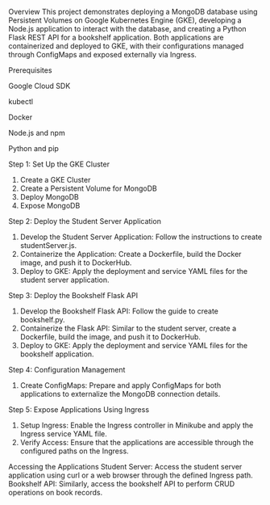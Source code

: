 Overview
This project demonstrates deploying a MongoDB database using Persistent Volumes on Google Kubernetes Engine (GKE), developing a Node.js application to interact with the database, and creating a Python Flask REST API for a bookshelf application. Both applications are containerized and deployed to GKE, with their configurations managed through ConfigMaps and exposed externally via Ingress.

Prerequisites

Google Cloud SDK

kubectl

Docker

Node.js and npm

Python and pip

Step 1: Set Up the GKE Cluster
1. Create a GKE Cluster
2. Create a Persistent Volume for MongoDB
3. Deploy MongoDB
4. Expose MongoDB

Step 2: Deploy the Student Server Application
1. Develop the Student Server Application: Follow the instructions to create studentServer.js.
2. Containerize the Application: Create a Dockerfile, build the Docker image, and push it to DockerHub.
3. Deploy to GKE: Apply the deployment and service YAML files for the student server application.

Step 3: Deploy the Bookshelf Flask API
1. Develop the Bookshelf Flask API: Follow the guide to create bookshelf.py.
2. Containerize the Flask API: Similar to the student server, create a Dockerfile, build the image, and push it to DockerHub.
3. Deploy to GKE: Apply the deployment and service YAML files for the bookshelf application.

Step 4: Configuration Management
1. Create ConfigMaps: Prepare and apply ConfigMaps for both applications to externalize the MongoDB connection details.

Step 5: Expose Applications Using Ingress
1. Setup Ingress: Enable the Ingress controller in Minikube and apply the Ingress service YAML file.
2. Verify Access: Ensure that the applications are accessible through the configured paths on the Ingress.

Accessing the Applications
Student Server: Access the student server application using curl or a web browser through the defined Ingress path.
Bookshelf API: Similarly, access the bookshelf API to perform CRUD operations on book records.

